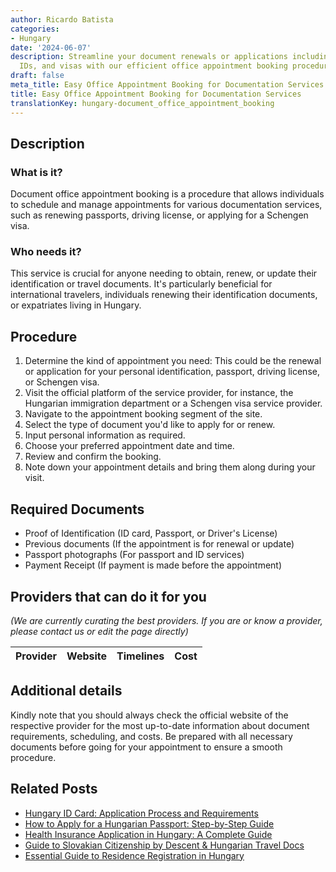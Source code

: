 ```yaml
---
author: Ricardo Batista
categories:
- Hungary
date: '2024-06-07'
description: Streamline your document renewals or applications including passports,
  IDs, and visas with our efficient office appointment booking procedure.
draft: false
meta_title: Easy Office Appointment Booking for Documentation Services
title: Easy Office Appointment Booking for Documentation Services
translationKey: hungary-document_office_appointment_booking
---
```


## Description
### What is it?
Document office appointment booking is a procedure that allows individuals to schedule and manage appointments for various documentation services, such as renewing passports, driving license, or applying for a Schengen visa.

### Who needs it?
This service is crucial for anyone needing to obtain, renew, or update their identification or travel documents. It's particularly beneficial for international travelers, individuals renewing their identification documents, or expatriates living in Hungary.

## Procedure
1. Determine the kind of appointment you need: This could be the renewal or application for your personal identification, passport, driving license, or Schengen visa.
2. Visit the official platform of the service provider, for instance, the Hungarian immigration department or a Schengen visa service provider. 
3. Navigate to the appointment booking segment of the site.
4. Select the type of document you'd like to apply for or renew.
5. Input personal information as required.
6. Choose your preferred appointment date and time.
7. Review and confirm the booking.
8. Note down your appointment details and bring them along during your visit. 

## Required Documents
- Proof of Identification (ID card, Passport, or Driver's License)
- Previous documents (If the appointment is for renewal or update)
- Passport photographs (For passport and ID services)
- Payment Receipt (If payment is made before the appointment)

## Providers that can do it for you

_(We are currently curating the best providers. If you are or know a provider, please contact us or edit the page directly)_

| Provider        |     Website     |     Timelines    |       Cost      |
| :-------------: | :-------------: |  :-------------: | :-------------: |

## Additional details
Kindly note that you should always check the official website of the respective provider for the most up-to-date information about document requirements, scheduling, and costs. Be prepared with all necessary documents before going for your appointment to ensure a smooth procedure.


## Related Posts

- [Hungary ID Card: Application Process and Requirements](https://tramitit.com/guides/hungary/id_card_application/)
- [How to Apply for a Hungarian Passport: Step-by-Step Guide](https://tramitit.com/guides/hungary/passport_application/)
- [Health Insurance Application in Hungary: A Complete Guide](https://tramitit.com/guides/hungary/healthcare_insurance_application/)
- [Guide to Slovakian Citizenship by Descent & Hungarian Travel Docs](https://tramitit.com/guides/hungary/domestic_foreign_passport_special_procedure/)
- [Essential Guide to Residence Registration in Hungary](https://tramitit.com/guides/hungary/residence_registration/)